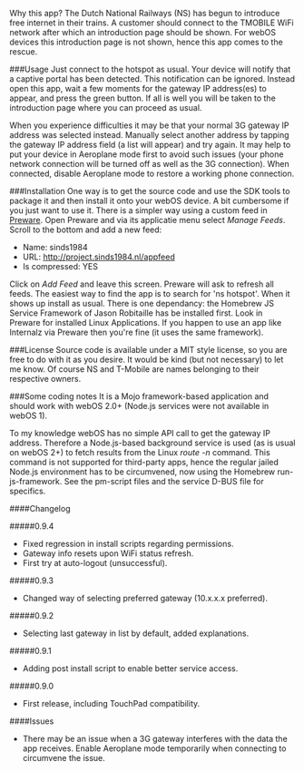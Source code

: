 Why this app? The Dutch National Railways (NS) has begun to introduce free internet in their trains. A customer should connect to the TMOBILE WiFi network after which an introduction page should be shown. For webOS devices this introduction page is not shown, hence this app comes to the rescue.

###Usage
Just connect to the hotspot as usual. Your device will notify that a captive portal has been detected. This notification can be ignored. Instead open this app, wait a few moments for the gateway IP address(es) to appear, and press the green button. If all is well you will be taken to the introduction page where you can proceed as usual.

When you experience difficulties it may be that your normal 3G gateway IP address was selected instead. Manually select another address by tapping the gateway IP address field (a list will appear) and try again. It may help to put your device in Aeroplane mode first to avoid such issues (your phone network connection will be turned off as well as the 3G connection). When connected, disable Aeroplane mode to restore a working phone connection.

###Installation
One way is to get the source code and use the SDK tools to package it and then install it onto your webOS device. A bit cumbersome if you just want to use it. There is a simpler way using a custom feed in [Preware](http://www.preware.org/). Open Preware and via its applicatie menu select *Manage Feeds*. Scroll to the bottom and add a new feed:

* Name: sinds1984
* URL: http://project.sinds1984.nl/appfeed
* Is compressed: YES

Click on *Add Feed* and leave this screen. Preware will ask to refresh all feeds. The easiest way to find the app is to search for 'ns hotspot'. When it shows up install as usual. There is one dependancy: the Homebrew JS Service Framework of Jason Robitaille has be installed first. Look in Preware for installed Linux Applications. If you happen to use an app like Internalz via Preware then you're fine (it uses the same framework).

###License
Source code is available under a MIT style license, so you are free to do with it as you desire. It would be kind (but not necessary) to let me know. Of course NS and T-Mobile are names belonging to their respective owners.

###Some coding notes
It is a Mojo framework-based application and should work with webOS 2.0+ (Node.js services were not available in webOS 1).

To my knowledge webOS has no simple API call to get the gateway IP address. Therefore a Node.js-based background service is used (as is usual on webOS 2+) to fetch results from the Linux *route -n* command. This command is not supported for third-party apps, hence the regular jailed Node.js environment has to be circumvened, now using the Homebrew run-js-framework. See the pm-script files and the service D-BUS file for specifics.

####Changelog

#####0.9.4
* Fixed regression in install scripts regarding permissions.
* Gateway info resets upon WiFi status refresh.
* First try at auto-logout (unsuccessful).

#####0.9.3
* Changed way of selecting preferred gateway (10.x.x.x preferred).

#####0.9.2
* Selecting last gateway in list by default, added explanations.

#####0.9.1
* Adding post install script to enable better service access.

#####0.9.0
* First release, including TouchPad compatibility.

####Issues

* There may be an issue when a 3G gateway interferes with the data the app receives. Enable Aeroplane mode temporarily when connecting to circumvene the issue.